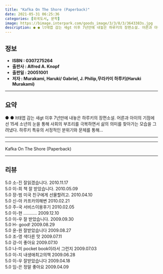 ```yaml
---
title: "Kafka On The Shore (Paperback)"
date: 2021-05-31 06:25:36
categories: [외국도서, 문학]
image: https://bimage.interpark.com/goods_image/3/3/8/3/3643383s.jpg
description: ● ● lt태엽 감는 새gt 이후 7년만에 내놓은 하루키의 장편소설. 어른과 아이의 기점에 선 15세 소년의 눈을 통해 사회의 부조리를 극복하면서 삶의 의미를 찾아가는 모습을 그려냈다. 하루키 특유의 서정적인 분위기와 문체를 통해...
---
```


## **정보**

- **ISBN : 0307275264**
- **출판사 : Alfred A. Knopf**
- **출판일 : 20051001**
- **저자 : Murakami, Haruki/ Gabriel, J. Philip,무라카미 하루키(Haruki Murakami)**

------



## **요약**

●  ●  lt태엽 감는 새gt 이후 7년만에 내놓은 하루키의 장편소설. 어른과 아이의 기점에 선 15세 소년의 눈을 통해 사회의 부조리를 극복하면서 삶의 의미를 찾아가는 모습을 그려냈다. 하루키 특유의 서정적인 분위기와 문체를 통해... 

------



------


Kafka On The Shore (Paperback) 

------


## **리뷰** 

5.0 소-진 잘읽겠습니다. 2010.11.17 <br/>5.0 이-희 책 잘 받았습니다. 2010.05.09 <br/>5.0 장-범 미국 친구에게 선물할려고. 2010.04.10 <br/>5.0 신-아 카프카의해변 2010.02.21 <br/>5.0 주-국 서비스이용후기 2010.02.05 <br/>5.0 이-현 ........... 2009.12.10 <br/>5.0 이-우 잘 받았습니다. 2009.09.30 <br/>5.0 H- good! 2009.08.29 <br/>5.0 윤-원 잘받았습니다 2009.08.27 <br/>5.0 조-영 색다른 맛 2009.07.11 <br/>5.0 강-이 좋아요 2009.07.10 <br/>5.0 나-미 pocket book이라서 그런지 2009.07.03 <br/>5.0 이-지 내생애최고의책 2009.06.28 <br/>5.0 이-우 잘받았습니다 2009.04.18 <br/>5.0 임-은 정말 좋아요 2009.04.09 <br/>